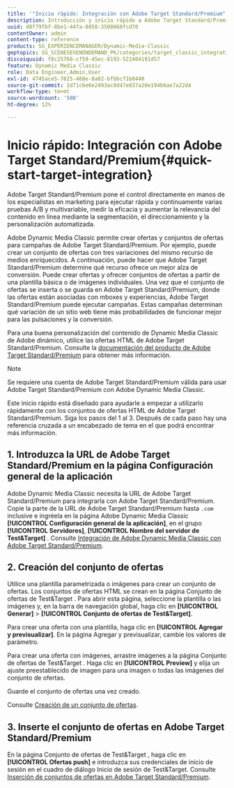 ```yaml
---
title: '"Inicio rápido: Integración con Adobe Target Standard/Premium"'
description: Introducción y inicio rápido a Adobe Target Standard/Premium para ayudarle a poner en marcha rápidamente las técnicas de integración de Adobe Target Standard/Premium.
uuid: d8f79fbf-8be1-44fa-8058-3508060fcd70
contentOwner: admin
content-type: reference
products: SG_EXPERIENCEMANAGER/Dynamic-Media-Classic
geptopics: SG_SCENESEVENONDEMAND_PK/categories/target_classic_integration
discoiquuid: f8c25768-cf59-45ec-8193-522404191d57
feature: Dynamic Media Classic
role: Data Engineer,Admin,User
exl-id: 4745ace5-7825-468e-8a82-bfbbcf1b0440
source-git-commit: 1d71cbe6e2493ac8d47e837a20e194b6ae7a22d4
workflow-type: tm+mt
source-wordcount: '508'
ht-degree: 12%

---
```


# Inicio rápido: Integración con Adobe Target Standard/Premium{#quick-start-target-integration}

Adobe Target Standard/Premium pone el control directamente en manos de los especialistas en marketing para ejecutar rápida y continuamente varias pruebas A/B y multivariable, medir la eficacia y aumentar la relevancia del contenido en línea mediante la segmentación, el direccionamiento y la personalización automatizada.

Adobe Dynamic Media Classic permite crear ofertas y conjuntos de ofertas para campañas de Adobe Target Standard/Premium. Por ejemplo, puede crear un conjunto de ofertas con tres variaciones del mismo recurso de medios enriquecidos. A continuación, puede hacer que Adobe Target Standard/Premium determine qué recurso ofrece un mejor alza de conversión. Puede crear ofertas y ofrecer conjuntos de ofertas a partir de una plantilla básica o de imágenes individuales. Una vez que el conjunto de ofertas se inserta o se guarda en Adobe Target Standard/Premium, donde las ofertas están asociadas con mboxes y experiencias, Adobe Target Standard/Premium puede ejecutar campañas. Estas campañas determinan qué variación de un sitio web tiene más probabilidades de funcionar mejor para las pulsaciones y la conversión.

Para una buena personalización del contenido de Dynamic Media Classic de Adobe dinámico, utilice las ofertas HTML de Adobe Target Standard/Premium. Consulte la [documentación del producto de Adobe Target Standard/Premium](https://experienceleague.adobe.com/docs/target.html) para obtener más información.

>[!NOTE]
>
>Se requiere una cuenta de Adobe Target Standard/Premium válida para usar Adobe Target Standard/Premium con Adobe Dynamic Media Classic.

Este inicio rápido está diseñado para ayudarle a empezar a utilizarlo rápidamente con los conjuntos de ofertas HTML de Adobe Target Standard/Premium. Siga los pasos del 1 al 3. Después de cada paso hay una referencia cruzada a un encabezado de tema en el que podrá encontrar más información.

## 1. Introduzca la URL de Adobe Target Standard/Premium en la página Configuración general de la aplicación

Adobe Dynamic Media Classic necesita la URL de Adobe Target Standard/Premium para integrarla con Adobe Target Standard/Premium. Copie la parte de la URL de Adobe Target Standard/Premium hasta `.com` inclusive e ingréela en la página Adobe Dynamic Media Classic **[!UICONTROL Configuración general de la aplicación]**, en el grupo **[!UICONTROL Servidores]**, **[!UICONTROL Nombre del servidor de Test&amp;Target]** . Consulte [Integración de Adobe Dynamic Media Classic con Adobe Target Standard/Premium](integrating-dmc-with-target.md#integrating-dmc-with-target).

## 2. Creación del conjunto de ofertas

Utilice una plantilla parametrizada o imágenes para crear un conjunto de ofertas. Los conjuntos de ofertas HTML se crean en la página Conjunto de ofertas de Test&amp;Target . Para abrir esta página, seleccione la plantilla o las imágenes y, en la barra de navegación global, haga clic en **[!UICONTROL Generar]** > **[!UICONTROL Conjunto de ofertas de Test&amp;Target]**.

Para crear una oferta con una plantilla, haga clic en **[!UICONTROL Agregar y previsualizar]**. En la página Agregar y previsualizar, cambie los valores de parámetro.

Para crear una oferta con imágenes, arrastre imágenes a la página Conjunto de ofertas de Test&amp;Target . Haga clic en **[!UICONTROL Preview]** y elija un ajuste preestablecido de imagen para una imagen o todas las imágenes del conjunto de ofertas.

Guarde el conjunto de ofertas una vez creado.

Consulte [Creación de un conjunto de ofertas](creating-offer-set.md#creating_an_offer_set).

## 3. Inserte el conjunto de ofertas en Adobe Target Standard/Premium

En la página Conjunto de ofertas de Test&amp;Target , haga clic en **[!UICONTROL Ofertas push]** e introduzca sus credenciales de inicio de sesión en el cuadro de diálogo Inicio de sesión de Test&amp;Target. Consulte [Inserción de conjuntos de ofertas en Adobe Target Standard/Premium](pushing-offer-sets-target.md#pushing_offer_sets_to_target).
